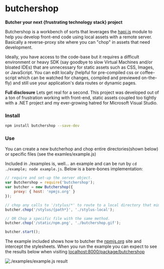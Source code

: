 butchershop
===========

**Butcher your next {frustrating technology stack} project**

Butchershop is a workbench of sorts that leverages the [hapi.js](https://github.com/spumko/hapi/) 
module to help you develop front-end code using local assets with a remote server.  Basically a 
reverse-proxy site where you can "chop" in assets that need development.  

Ideally, you have access to the code-base but it requires a difficult environment or heavy SDK (say 
goodbye to slow Virtual Machines and/or bloated IDEs) that are unnecessary for static assets such as 
CSS, Images, or JavaScript.  You can edit locally (helpful for pre-compiled css or coffee-script 
which can be watched for changes, compiled and previewed on-the-fly) and still use your 
application's data routes or dynamic pages.

**Full disclosure**
Lets get real for a second.  This project was developed out of a ton of frustration working with 
front-end, static assets coupled too tightly with a .NET project and my ever-growing hatred for 
Microsoft Visual Studio.

### Install

```bash
npm install butchershop --save-dev
```

### Use
You can create a new butcherhop and chop entire directories(shown below) or specific files (see the examles/example.js)

Included in ./examples is, well... an example and can be run by `cd ./example; node example.js`.  Below is a bare-bones implementation: 

```js
// require and set-up the server object.
var Butchershop = require('butchershop');
var butcher = new Butchershop({
    proxy: { host: 'npmjs.org' }
});

// chop any calls to '/stylus/*' to route to a local directory that mimics the same path
butcher.chop('/stylus/{path*}', './stylus-local');

// OR Chop a specific file with the same method. 
butcher.chop('/static/npm.png', './butchershop.gif');

butcher.start();
```

The example included shows how to butcher the [npmjs.org](http://npmjs.org) site and intercept the 
stylesheets.  When you run the example you can expect to see the results below when visiting 
[localhost:8000/package/butchershop](http://localhost:8000/package/butchershop)  

![./examples/example.js result](https://raw.github.com/ruzz311/butchershop/master/examples/butchershop.gif)
